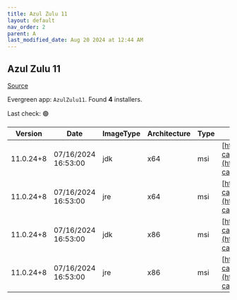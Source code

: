 ```yaml
---
title: Azul Zulu 11
layout: default
nav_order: 2
parent: A
last_modified_date: Aug 20 2024 at 12:44 AM
---
```


## Azul Zulu 11

[Source](https://www.azul.com/downloads/#zulu)

Evergreen app: `AzulZulu11`. Found **4** installers.

Last check: 🟢

| Version   | Date                | ImageType | Architecture | Type | URI                                                                                                                                            |
| --------- | ------------------- | --------- | ------------ | ---- | ---------------------------------------------------------------------------------------------------------------------------------------------- |
| 11.0.24+8 | 07/16/2024 16:53:00 | jdk       | x64          | msi  | [https://cdn.azul.com/zulu/bin/zulu11.74.15-ca-jdk11.0.24-win_x64.msi](https://cdn.azul.com/zulu/bin/zulu11.74.15-ca-jdk11.0.24-win_x64.msi)   |
| 11.0.24+8 | 07/16/2024 16:53:00 | jre       | x64          | msi  | [https://cdn.azul.com/zulu/bin/zulu11.74.15-ca-jre11.0.24-win_x64.msi](https://cdn.azul.com/zulu/bin/zulu11.74.15-ca-jre11.0.24-win_x64.msi)   |
| 11.0.24+8 | 07/16/2024 16:53:00 | jdk       | x86          | msi  | [https://cdn.azul.com/zulu/bin/zulu11.74.15-ca-jdk11.0.24-win_i686.msi](https://cdn.azul.com/zulu/bin/zulu11.74.15-ca-jdk11.0.24-win_i686.msi) |
| 11.0.24+8 | 07/16/2024 16:53:00 | jre       | x86          | msi  | [https://cdn.azul.com/zulu/bin/zulu11.74.15-ca-jre11.0.24-win_i686.msi](https://cdn.azul.com/zulu/bin/zulu11.74.15-ca-jre11.0.24-win_i686.msi) |
